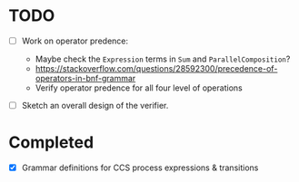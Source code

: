 # TODO

- [ ] Work on operator predence: 
  - Maybe check the `Expression` terms in `Sum` and `ParallelComposition`?
  - https://stackoverflow.com/questions/28592300/precedence-of-operators-in-bnf-grammar
  - Verify operator predence for all four level of operations

- [ ] Sketch an overall design of the verifier.

# Completed

- [x] Grammar definitions for CCS process expressions & transitions